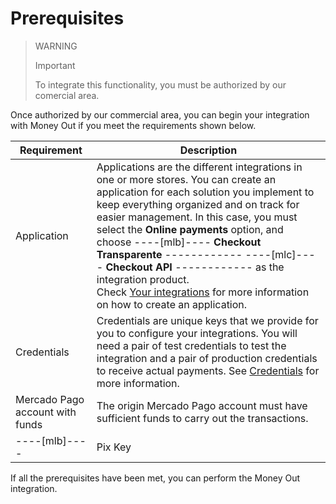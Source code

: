 # Prerequisites

> WARNING
>
> Important
>
> To integrate this functionality, you must be authorized by our comercial area.

Once authorized by our commercial area, you can begin your integration with Money Out if you meet the requirements shown below.

| Requirement | Description |
|---|---|
| Application | Applications are the different integrations in one or more stores. You can create an application for each solution you implement to keep everything organized and on track for easier management. In this case, you must select the **Online payments** option, and choose ----[mlb]---- **Checkout Transparente** ------------ ----[mlc]---- **Checkout API** ------------ as the integration product. <br> Check [Your integrations](/developers/en/docs/money-out/additional-content/your-integrations/introduction) for more information on how to create an application. |
| Credentials | Credentials are unique keys that we provide for you to configure your integrations. You will need a pair of test credentials to test the integration and a pair of production credentials to receive actual payments. See [Credentials](/developers/en/docs/money-out/additional-content/your-integrations/credentials) for more information. |
| Mercado Pago account with funds | The origin Mercado Pago account must have sufficient funds to carry out the transactions. |
----[mlb]---- | Pix Key | In order to integrate Money Out, you must have your keys registered. If you haven't already, [click here](https://www.youtube.com/watch?v=60tApKYVnkA) for more information on how to register them. | ------------

If all the prerequisites have been met, you can perform the Money Out  integration.